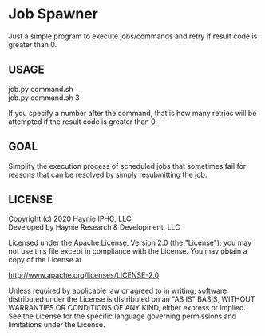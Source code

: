 # Job Spawner
Just a simple program to execute jobs/commands and retry if result code is greater than 0.

## USAGE
job.py command.sh\
job.py command.sh 3

If you specify a number after the command, that is how many retries will be attempted if the result code is greater than 0.

## GOAL
Simplify the execution process of scheduled jobs that sometimes fail for reasons that can be resolved by simply resubmitting the job.

## LICENSE
Copyright (c) 2020 Haynie IPHC, LLC\
Developed by Haynie Research & Development, LLC

Licensed under the Apache License, Version 2.0 (the "License");
you may not use this file except in compliance with the License.
You may obtain a copy of the License at

<http://www.apache.org/licenses/LICENSE-2.0>

Unless required by applicable law or agreed to in writing, software
distributed under the License is distributed on an "AS IS" BASIS,
WITHOUT WARRANTIES OR CONDITIONS OF ANY KIND, either express or implied.
See the License for the specific language governing permissions and
limitations under the License.
